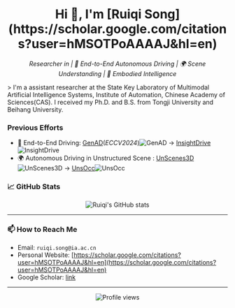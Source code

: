 
<h1 align="center">Hi 👋, I'm [Ruiqi Song](https://scholar.google.com/citations?user=hMSOTPoAAAAJ&hl=en)</h1>
<p align="center">
  <em>Researcher in | 🚙 End-to-End Autonomous Driving | 🌍 Scene Understanding | 🤖️ Embodied Intelligence</em>
</p>
> I'm a assistant researcher at the State Key Laboratory of Multimodal Artificial Intelligence Systems, Institute of Automation, Chinese Academy of Sciences(CAS). I received my Ph.D. and B.S. from Tongji University and Beihang University.

### Previous Efforts

- 🚙 End-to-End Driving: [GenAD](https://github.com/wzzheng/GenAD)(*ECCV2024*)![GenAD](https://img.shields.io/github/stars/wzzheng/GenAD) -> [InsightDrive](https://github.com/songruiqi/InsightDrive)![InsightDrive](https://img.shields.io/github/stars/ruiqi-song/InsightDrive)
- 🌍 Autonomous Driving in Unstructured Scene : [UnScenes3D](https://github.com/ruiqi-song/UnScenes3D)![UnScenes3D](https://img.shields.io/github/stars/ruiqi-song/UnScenes3D) -> [UnsOcc](https://github.com/ruiqi-song/UnsOcc)![UnsOcc](https://img.shields.io/github/stars/ruiqi-song/UnsOcc)

### 📈 GitHub Stats

<p align="center">
  <img src="https://github-readme-stats.vercel.app/api?username=ruiqi-song&show_icons=true&theme=default" alt="Ruiqi's GitHub stats" />
</p>

---

### 📫 How to Reach Me

- Email: `ruiqi.song@ia.ac.cn`
- Personal Website: [https://scholar.google.com/citations?user=hMSOTPoAAAAJ&hl=en](https://scholar.google.com/citations?user=hMSOTPoAAAAJ&hl=en)
- Google Scholar: [link](https://scholar.google.com/citations?user=hMSOTPoAAAAJ&hl=en)

---

<p align="center">
  <img src="https://komarev.com/ghpvc/?username=ruiqi-song&label=Profile%20views&color=0e75b6&style=flat" alt="Profile views" />
</p>
